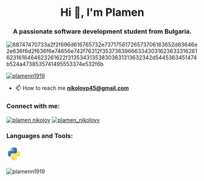 <h1 align="center">Hi 👋, I'm Plamen</h1>
<h3 align="center">A passionate software development student from Bulgaria.</h3>


![68747470733a2f2f696d616765732e73717561726573706163652d63646e2e636f6d2f636f6e74656e742f76312f3537363966633430316236333162616231616464623261622f313534313538303631313632342d5445363451474b524a4738535741495553374e532f6b](https://github.com/user-attachments/assets/084ff6f6-9cb0-4881-9e62-dbcad0bed5e1)


<p align="left"> <a href="https://github.com/ryo-ma/github-profile-trophy"><img src="https://github-profile-trophy.vercel.app/?username=plamenn1919" alt="plamenn1919" /></a> </p>

- 📫 How to reach me **nikolovp45@gmail.com**

<h3 align="left">Connect with me:</h3>
<p align="left">
<a href="https://fb.com/plamen nikolov" target="blank"><img align="center" src="https://raw.githubusercontent.com/rahuldkjain/github-profile-readme-generator/master/src/images/icons/Social/facebook.svg" alt="plamen nikolov" height="30" width="40" /></a>
<a href="https://instagram.com/plamen_nikolovv" target="blank"><img align="center" src="https://raw.githubusercontent.com/rahuldkjain/github-profile-readme-generator/master/src/images/icons/Social/instagram.svg" alt="plamen_nikolovv" height="30" width="40" /></a>
</p>

<h3 align="left">Languages and Tools:</h3>
<p align="left"> <a href="https://www.python.org" target="_blank" rel="noreferrer"> <img src="https://raw.githubusercontent.com/devicons/devicon/master/icons/python/python-original.svg" alt="python" width="40" height="40"/> </a> </p>

<p><img align="center" src="https://github-readme-streak-stats.herokuapp.com/?user=plamenn1919&" alt="plamenn1919" /></p>
